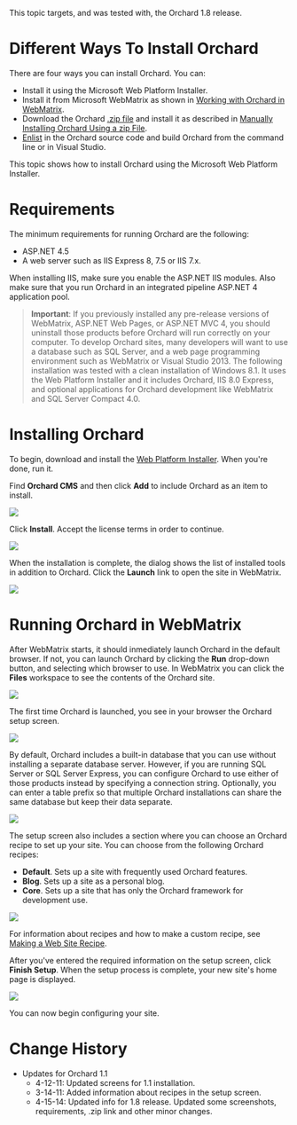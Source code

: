 This topic targets, and was tested with, the Orchard 1.8 release.

# Different Ways To Install Orchard
There are four ways you can install Orchard. You can:

* Install it using the Microsoft Web Platform Installer.
* Install it from Microsoft WebMatrix as shown in [Working with Orchard in WebMatrix](Working-with-Orchard-in-WebMatrix).
* Download the Orchard [.zip file](http://orchard.codeplex.com/releases/view/115750) and install it as described in [Manually Installing Orchard Using a zip File](Manually-installing-Orchard-zip-file).
* [Enlist](Setting-up-a-source-enlistment) in the Orchard source code and build Orchard from the command line or in Visual Studio.

This topic shows how to install Orchard using the Microsoft Web Platform Installer.


# Requirements
The minimum requirements for running Orchard are the following:

* ASP.NET 4.5
* A web server such as IIS Express 8, 7.5 or IIS 7.x.

When installing IIS, make sure you enable the ASP.NET IIS modules. Also make sure that you run Orchard
in an integrated pipeline ASP.NET 4 application pool. 

> **Important**:  If you previously installed any pre-release versions of WebMatrix, ASP.NET Web Pages, or ASP.NET MVC 4, you should uninstall those products before Orchard will run correctly on your computer. 
To develop Orchard sites, many developers will want to use a database such as SQL Server, and a web page programming environment such as WebMatrix or Visual Studio 2013.
The following installation was tested with a clean installation of Windows 8.1. It uses the Web Platform Installer and it includes Orchard, IIS 8.0 Express, and optional applications for Orchard development like WebMatrix and SQL Server Compact 4.0. 


# Installing Orchard

To begin, download and install the [Web Platform Installer](http://www.microsoft.com/web/downloads/platform.aspx). When you're done, run it. 

Find **Orchard CMS** and then click **Add** to include Orchard as an item to install.

![](/Attachments/Installing-Orchard/webpi_install.png)

Click **Install**. Accept the license terms in order to continue.

![](/Attachments/Installing-Orchard/Install_acceptterms.png)

When the installation is complete, the dialog shows the list of installed tools in addition to Orchard.  Click the **Launch** link to open the site in WebMatrix.

![](/Attachments/Installing-Orchard/Install_success.png)

# Running Orchard in WebMatrix

After WebMatrix starts, it should inmediately launch Orchard in the default browser. If not, you can launch Orchard by clicking the **Run** drop-down button, and selecting which browser to use.
In WebMatrix you can click the **Files** workspace to see the contents of the Orchard site.

![](/Attachments/Installing-Orchard/launch_Orchard_WebMatrix.png)

The first time Orchard is launched, you see in your browser the Orchard setup screen. 

![](../Upload/screenshots/get_started_dialog_1.png)

By default, Orchard includes a built-in database that you can use without installing a separate database server. However, if you are running SQL Server or SQL Server Express, you can configure Orchard to use either of those products instead by specifying a connection string. Optionally, you can enter a table prefix so that multiple Orchard installations can share the same database but keep their data separate.

![](../Upload/screenshots_85/setup_sqlserver.png)

The setup screen also includes a section where you can choose an Orchard recipe to set up your site. You can choose from the following Orchard recipes:

* **Default**. Sets up a site with frequently used Orchard features.
* **Blog**. Sets up a site as a personal blog.
* **Core**. Sets up a site that has only the Orchard framework for development use.

![](../Upload/screenshots/get_started_recipe.png)

For information about recipes and how to make a custom recipe, see [Making a Web Site Recipe](http://orchardproject.net/docs/Making-a-Web-Site-Recipe.ashx). 

After you've entered the required information on the setup  screen, click **Finish Setup**. When the setup process is complete, your new site's home page is displayed.

![](/Attachments/Installing-Orchard/first_frontend.png)

You can now begin configuring your site.
  
  
  

# Change History
* Updates for Orchard 1.1
    * 4-12-11:  Updated screens for 1.1 installation.
    * 3-14-11:  Added information about recipes in the setup screen.
	* 4-15-14:	Updated info for 1.8 release. Updated some screenshots, requirements, .zip link and other minor changes.
